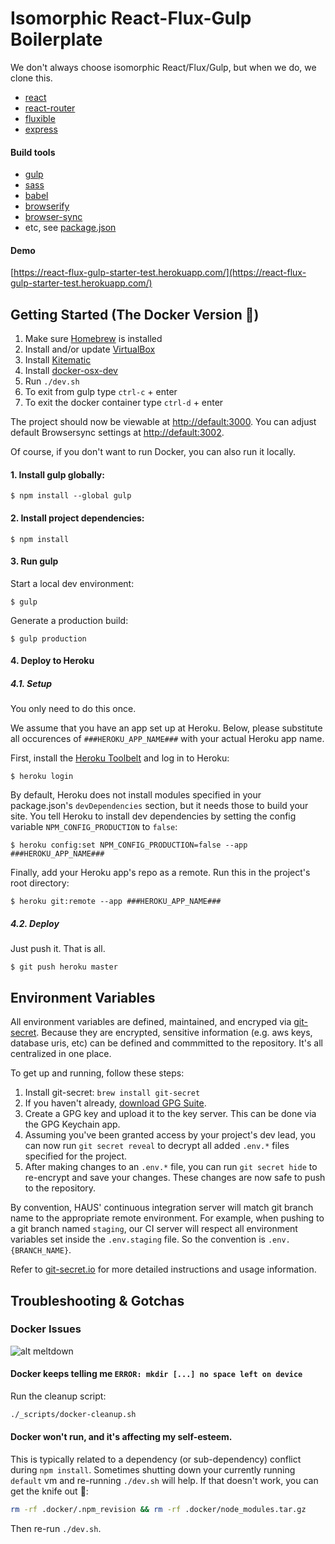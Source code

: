 # Isomorphic React-Flux-Gulp Boilerplate

We don't always choose isomorphic React/Flux/Gulp, but when we do, we clone this.

- [react](https://facebook.github.io/react/)
- [react-router](https://github.com/rackt/react-router)
- [fluxible](http://fluxible.io/)
- [express](http://expressjs.com/)

#### Build tools

- [gulp](http://gulpjs.com/)
- [sass](http://sass-lang.com/)
- [babel](https://babeljs.io/)
- [browserify](http://browserify.org/)
- [browser-sync](http://www.browsersync.io/)
- etc, see [package.json](https://raw.githubusercontent.com/MadeInHaus/react-flux-gulp-starter/master/package.json)

#### Demo

[https://react-flux-gulp-starter-test.herokuapp.com/](https://react-flux-gulp-starter-test.herokuapp.com/)

## Getting Started (The Docker Version 🐳)

1. Make sure [Homebrew](http://brew.sh/) is installed
2. Install and/or update [VirtualBox](https://www.virtualbox.org/wiki/Downloads)
3. Install [Kitematic](https://kitematic.com)
4. Install [docker-osx-dev](https://github.com/brikis98/docker-osx-dev#install)
5. Run `./dev.sh`
6. To exit from gulp type `ctrl-c` + enter
7. To exit the docker container type `ctrl-d` + enter

The project should now be viewable at [http://default:3000](http://default:3000). You can adjust default Browsersync settings at [http://default:3002](http://default:3002).

Of course, if you don't want to run Docker, you can also run it locally.

#### 1. Install gulp globally:

```
$ npm install --global gulp
```

#### 2. Install project dependencies:

```
$ npm install
```

#### 3. Run gulp

Start a local dev environment:

```
$ gulp
```

Generate a production build:

```
$ gulp production
```

#### 4. Deploy to Heroku

##### 4.1. Setup

You only need to do this once.

We assume that you have an app set up at Heroku. Below, please substitute all occurences of `###HEROKU_APP_NAME###` with your actual Heroku app name.

First, install the [Heroku Toolbelt](https://toolbelt.heroku.com/) and log in to Heroku:

```
$ heroku login
```

By default, Heroku does not install modules specified in your package.json's `devDependencies` section, but it needs those to build your site. You tell Heroku to install dev dependencies by setting the config variable `NPM_CONFIG_PRODUCTION` to `false`:

```
$ heroku config:set NPM_CONFIG_PRODUCTION=false --app ###HEROKU_APP_NAME###
```

Finally, add your Heroku app's repo as a remote. Run this in the project's root directory:

```
$ heroku git:remote --app ###HEROKU_APP_NAME###
```

##### 4.2. Deploy

Just push it. That is all.

```
$ git push heroku master
```

## Environment Variables

All environment variables are defined, maintained, and encryped via [git-secret](http://git-secret.io). Because they are encrypted, sensitive information (e.g. aws keys, database uris, etc) can be defined and commmitted to the repository. It's all centralized in one place.

To get up and running, follow these steps:

1. Install git-secret: `brew install git-secret`
2. If you haven't already, [download GPG Suite](https://gpgtools.org/).
3. Create a GPG key and upload it to the key server. This can be done via the GPG Keychain app.
4. Assuming you've been granted access by your project's dev lead, you can now run `git secret reveal` to decrypt all added `.env.*` files specified for the project.
5. After making changes to an `.env.*` file, you can run `git secret hide` to re-encrypt and save your changes. These changes are now safe to push to the repository.

By convention, HAUS' continuous integration server will match git branch name to the appropriate remote environment. For example, when pushing to a git branch named `staging`, our CI server will respect all environment variables set inside the `.env.staging` file. So the convention is `.env.{BRANCH_NAME}`.

Refer to [git-secret.io](http://git-secret.io) for more detailed instructions and usage information.


## Troubleshooting & Gotchas

### Docker Issues

![alt meltdown](https://media.giphy.com/media/ReImZejkBnqYU/giphy.gif)

#### Docker keeps telling me `ERROR: mkdir [...] no space left on device`

Run the cleanup script:

```sh
./_scripts/docker-cleanup.sh
```

#### Docker won't run, and it's affecting my self-esteem.

This is typically related to a dependency (or sub-dependency) conflict during `npm install`. Sometimes shutting down your currently running `default` vm and re-running `./dev.sh` will help. If that doesn't work, you can get the knife out :knife::

```sh
rm -rf .docker/.npm_revision && rm -rf .docker/node_modules.tar.gz
```

Then re-run `./dev.sh`.
